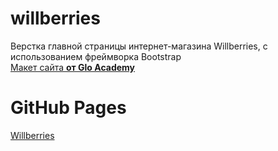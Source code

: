 # willberries
Верстка главной страницы интернет-магазина Willberries, с использованием фреймворка Bootstrap <br>
<a href="https://www.figma.com/file/yxpFqINkxk18ForasvNre9/Will-Berries?node-id=1%3A2">Макет сайта </a> <a href="https://vk.com/glo_academy"><strong>от Glo Academy</strong></a> 
<br>


# GitHub Pages
<a href="https://ileods.github.io/willberries/">Willberries</a>
